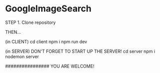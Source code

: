 # GoogleImageSearch

STEP 1. Clone repository

THEN...

(in CLIENT)
 cd client 
 npm i
 npm run dev

(in SERVER) DON'T FORGET TO START UP THE SERVER! 
 cd server
 npm i
 nodemon server

################
YOU ARE WELCOME!